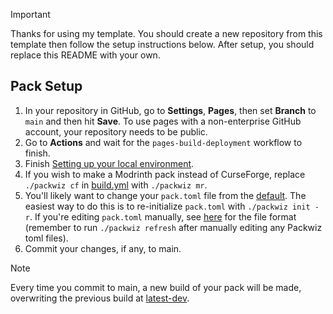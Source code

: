 > [!IMPORTANT]
> Thanks for using my template. You should create a new repository from this template then follow the setup instructions below. After setup, you should replace this README with your own.

## Pack Setup
1. In your repository in GitHub, go to **Settings**, **Pages**, then set **Branch** to `main` and then hit **Save**. To use pages with a non-enterprise GitHub account, your repository needs to be public.
2. Go to **Actions** and wait for the `pages-build-deployment` workflow to finish.
3. Finish [Setting up your local environment](CONTRIBUTING.md#setting-up-your-local-environment).
4. If you wish to make a Modrinth pack instead of CurseForge, replace `./packwiz cf` in [build.yml](.github/workflows/build.yml#L23) with `./packwiz mr`.
5. You'll likely want to change your `pack.toml` file from the [default](https://github.com/lonevox/mc-modpack-template/blob/main/pack.toml). The easiest way to do this is to re-initialize `pack.toml` with `./packwiz init -r`. If you're editing `pack.toml` manually, see [here](https://packwiz.infra.link/reference/pack-format/pack-toml/) for the file format (remember to run `./packwiz refresh` after manually editing any Packwiz toml files).
6. Commit your changes, if any, to main.

> [!NOTE]
> Every time you commit to main, a new build of your pack will be made, overwriting the previous build at [latest-dev](/../../releases/tag/latest-dev).
